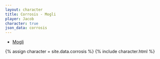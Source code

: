 ```yaml
---
layout: character
title: Corrosis - Mogli
player: Jacob
character: true
json_data: corrosis
---
```


<div class="character-links subcharacter">
  <ul>
    <li><a href="../">Mogli</a></li>
  </ul>
</div>

{% assign character = site.data.corrosis %}
{% include character.html %}